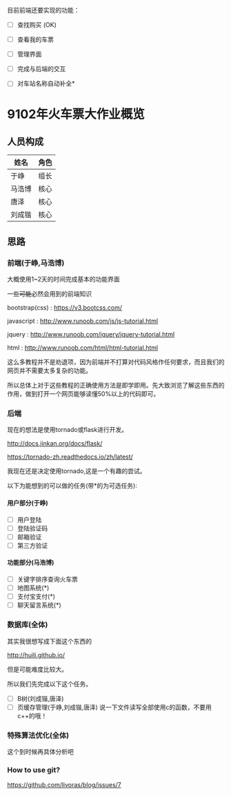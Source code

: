 目前前端还要实现的功能：

- [ ] 查找购买 (OK)
- [ ] 查看我的车票
- [ ] 管理界面
- [ ] 完成与后端的交互
- [ ] 对车站名称自动补全*


# 9102年火车票大作业概览

## 人员构成

| 姓名   | 角色 |
| ------ | ---- |
| 于峥   | 组长 |
| 马浩博 | 核心 |
| 唐泽   | 核心 |
| 刘成锴 | 核心 |

## 思路

### 前端(于峥,马浩博)

大概使用1~2天的时间完成基本的功能界面

一些~~可能~~必然会用到的前端知识

bootstrap(css) : <https://v3.bootcss.com/>

javascript : <http://www.runoob.com/js/js-tutorial.html>

jquery : <http://www.runoob.com/jquery/jquery-tutorial.html>

html : <http://www.runoob.com/html/html-tutorial.html>

这么多教程并不是劝退项，因为前端并不打算对代码风格作任何要求，而且我们的网页并不需要太多复杂的功能。

所以总体上对于这些教程的正确使用方法是即学即用。先大致浏览了解这些东西的作用，做到打开一个网页能够读懂50%以上的代码即可。

### 后端

现在的想法是使用tornado或flask进行开发。

<http://docs.jinkan.org/docs/flask/>

<https://tornado-zh.readthedocs.io/zh/latest/>

我现在还是决定使用tornado,这是一个有趣的尝试。

以下为能想到的可以做的任务(带*的为可选任务):

#### 用户部分(于峥)

- [ ] 用户登陆
- [ ] 登陆验证码
- [ ] 邮箱验证
- [ ] 第三方验证
#### 功能部分(马浩博)
- [ ] 关键字排序查询火车票
- [ ] 地图系统(*)
- [ ] 支付宝支付(*)
- [ ] 聊天留言系统(*)

### 数据库(全体)

其实我很想写成下面这个东西的

<http://huili.github.io/>

但是可能难度比较大。

所以我们先完成以下这个任务。
- [ ] B树(刘成锴,唐泽)
- [ ] 页缓存管理(于峥,刘成锴,唐泽)
  说一下文件读写全部使用c的函数，不要用c++的哦！
### 特殊算法优化(全体)
这个到时候再具体分析吧
### How to use git?

<https://github.com/livoras/blog/issues/7>
